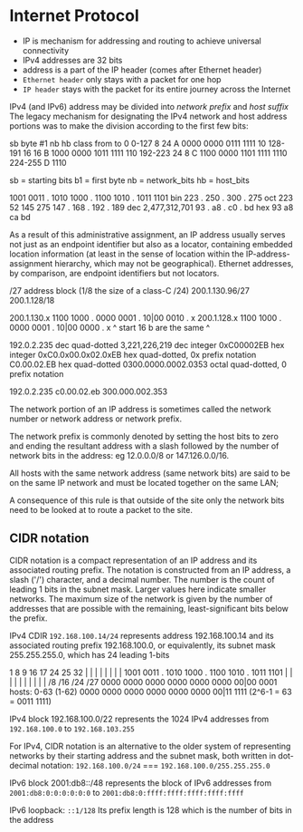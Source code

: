 # Internet Protocol- IP is mechanism for addressing and routing to achieve universal connectivity- IPv4 addresses are 32 bits- address is a part of the IP header (comes after Ethernet header)- `Ethernet header` only stays with a packet for one hop- `IP header` stays with the packet for its entire journey across the InternetIPv4 (and IPv6) address may be divided into *network prefix* and *host suffix*The legacy mechanism for designating the IPv4 network and host address portions was to make the division according to the first few bits:sb   byte #1  nb  hb class    from         to0      0-127   8  24   A    0000 0000   0111 111110   128-191  16  16   B    1000 0000   1011 1111110  192-223  24   8   C    1100 0000   1101 11111110 224-255           D    1110 sb = starting bitsb1 = first bytenb = network_bitshb = host_bits1001 0011 . 1010 1000 . 1100 1010 . 1011 1101   bin   223    .    250    .    300    .    275      oct  223 52 145 275   147    .    168    .    192    .    189      dec   2,477,312,701    93    .     a8    .     c0    .     bd      hex   93 a8 ca bdAs a result of this administrative assignment, an IP address usually serves not just as an endpoint identifier but also as a locator, containing embedded location information (at least in the sense of location within the IP-address-assignment hierarchy, which may not be geographical). Ethernet addresses, by comparison, are endpoint identifiers but not locators./27 address block (1/8 the size of a class-C /24)200.1.130.96/27200.1.128/18200.1.130.x  1100 1000 . 0000 0001 . 10|00 0010 . x200.1.128.x  1100 1000 . 0000 0001 . 10|00 0000 . x             ^ start 16 b are the same ^192.0.2.235             dec quad-dotted3,221,226,219           dec integer0xC00002EB              hex integer0xC0.0x00.0x02.0xEB     hex quad-dotted, 0x prefix notationC0.00.02.EB             hex quad-dotted0300.0000.0002.0353     octal quad-dotted, 0 prefix notation192.0.2.235 c0.00.02.eb300.000.002.353The network portion of an IP address is sometimes called the network number or network address or network prefix.The network prefix is commonly denoted by setting the host bits to zero and ending the resultant address with a slash followed by the number of network bits in the address: eg 12.0.0.0/8 or 147.126.0.0/16.All hosts with the same network address (same network bits) are said to be on the same IP network and must be located together on the same LAN;A consequence of this rule is that outside of the site only the network bits need to be looked at to route a packet to the site.## CIDR notationCIDR notation is a compact representation of an IP address and its associated routing prefix. The notation is constructed from an IP address, a slash ('/') character, and a decimal number. The number is the count of leading 1 bits in the subnet mask. Larger values here indicate smaller networks. The maximum size of the network is given by the number of addresses that are possible with the remaining, least-significant bits below the prefix.IPv4 CDIR `192.168.100.14/24` represents address 192.168.100.14 and its associated routing prefix 192.168.100.0, or equivalently, its subnet mask 255.255.255.0, which has 24 leading 1-bits1       8   9       16  17      24  25      32|       |   |       |   |       |   |       |1001 0011 . 1010 1000 . 1100 1010 . 1011 1101|       |   |       |   |       |   | |     ||       /8          /16         /24   /270000 0000   0000 0000   0000 0000   00|00 0001  hosts: 0-63 (1-62)0000 0000   0000 0000   0000 0000   00|11 1111 (2^6-1 = 63 = 0011 1111)IPv4 block 192.168.100.0/22 represents the 1024 IPv4 addresses from `192.168.100.0` to `192.168.103.255`For IPv4, CIDR notation is an alternative to the older system of representing networks by their starting address and the subnet mask, both written in dot-decimal notation:`192.168.100.0/24` === `192.168.100.0/255.255.255.0`IPv6 block 2001:db8::/48 represents the block of IPv6 addresses from `2001:db8:0:0:0:0:0:0` to `2001:db8:0:ffff:ffff:ffff:ffff:ffff`IPv6 loopback: `::1/128`Its prefix length is 128 which is the number of bits in the address